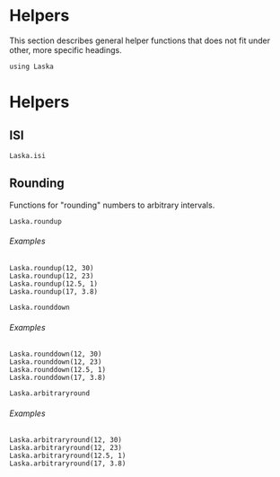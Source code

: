 # Helpers

This section describes general helper functions that does not fit under other, more specific
headings.


```@setup laska
using Laska
```

# Helpers

## ISI

````@docs
Laska.isi
````

## Rounding

Functions for "rounding" numbers to arbitrary intervals.

```@docs
Laska.roundup
```

###### Examples

```@repl laska
Laska.roundup(12, 30)
Laska.roundup(12, 23)
Laska.roundup(12.5, 1)
Laska.roundup(17, 3.8)
```

```@docs
Laska.rounddown
```

###### Examples

```@repl laska
Laska.rounddown(12, 30)
Laska.rounddown(12, 23)
Laska.rounddown(12.5, 1)
Laska.rounddown(17, 3.8)
```

```@docs
Laska.arbitraryround
```

###### Examples

```@repl laska
Laska.arbitraryround(12, 30)
Laska.arbitraryround(12, 23)
Laska.arbitraryround(12.5, 1)
Laska.arbitraryround(17, 3.8)
```

